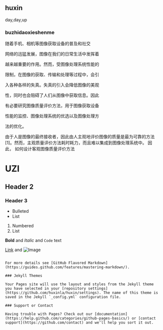 ## huxin

day,day,up

### buzhidaoxieshenme
随着手机、相机等图像获取设备的普及和社交

网络的迅猛发展，图像在我们的日常生活中发挥着

越来越重要的作用。然而，受图像处理系统性能的

限制，在图像的获取、传输和处理等过程中，会引

入各种各样的失真。失真的引入会降低图像的美观

性，同时也会阻碍了人们从图像中获取信息。因此

有必要研究图像质量评价方法，用于图像获取设备

性能的监控、图像处理系统的优选以及图像处理方

法的优化。

  由于人是图像的最终接收者，因此由人主观地评价图像的质量是最为可靠的方法[1]。然而，主观质量评价方法耗时耗力，而且难以集成到图像处理系统中。 因此， 如何设计客观图像质量评价方法


# UZI
## Header 2
### Header 3

- Bulleted
- List

1. Numbered
2. List

**Bold** and _Italic_ and `Code` text

[Link](url) and ![Image](src)
```

For more details see [GitHub Flavored Markdown](https://guides.github.com/features/mastering-markdown/).

### Jekyll Themes

Your Pages site will use the layout and styles from the Jekyll theme you have selected in your [repository settings](https://github.com/huxinla/huxin/settings). The name of this theme is saved in the Jekyll `_config.yml` configuration file.

### Support or Contact

Having trouble with Pages? Check out our [documentation](https://help.github.com/categories/github-pages-basics/) or [contact support](https://github.com/contact) and we’ll help you sort it out.
